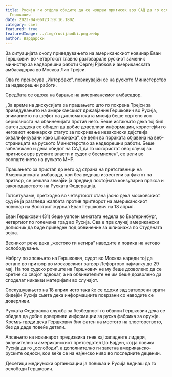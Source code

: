```yaml
---
title: Русија ги отфрла обидите да се изврши притисок врз САД да го ослободат
  Гершкович
date: 2023-04-06T23:59:16.180Z
category: свет
featured: true
featuredImage: ../img/rusijaodbi.png.webp
author: Вардарски
---
```


За ситуацијата околу приведувањето на американскиот новинар Еван Гершкович во четвртокот главно разговарале рускиот заменик министер за надворешни работи Сергеј Рјабков и американската амбасадорка во Москва Лин Трејси.

Ова го пренесува „Интерфакс“, повикувајќи се на руското Министерство за надворешни работи.

Средбата се одржа на барање на американскиот амбасадор.

„За време на дискусијата за прашањето што го покрена Трејси за приведувањето на американскиот државјанин Гершкович во Русија, вниманието на шефот на дипломатската мисија беше свртено кон сериозноста на обвиненијата против него. Беше истакнато дека тој бил фатен додека се обидел да добие доверливи информации, користејќи го неговиот новинарски статус за покривање незаконски дејствија оквалификувани како шпионажа“, се вели во пораката објавена на веб-страницата на руското Министерство за надворешни работи. Беше забележано и дека обидот на САД да го искористат овој случај за притисок врз руските власти и судот е бесмислен“, се вели во соопштението на руското МНР.

Прашањето за пристап до него од страна на претставници на Американската амбасада, кои беа веднаш известени за фактот на притвор, се решава земајќи ја предвид постојната конзуларна пракса и законодавството на Руската Федерација.

Потсетуваме, претходно во четвртокот стана јасно дека московскиот суд ќе ја разгледа жалбата против притворот на американскиот новинар на Волстрит журнал Еван Гершкович на 18 април.

Еван Гершкович (31) беше уапсен минатата недела во Екатеринбург, четвртиот по големина град во Русија. Ова е прв случај американски дописник да биде приведен под обвинение за шпионажа по Студената војна.

Весникот рече дека „жестоко ги негира“ наводите и повика на негово ослободување.

Набргу по апсењето на Гершкович, судот во Москва нареди тој да остане во притвор во московскиот затвор Лефортово најмалку до 29 мај. На тоа судско рочиште на Гершкович не му беше дозволено да се сретне со својот адвокат, а на обвинителите не им беше дозволено да споделат никакви материјали во случајот.

Сослушувањето на 18 април исто така ќе се одржи зад затворени врати бидејќи Русија смета дека информациите поврзани со наводите се доверливи.

Руската Федерална служба за безбедност го обвини Гершкович дека се обидел да добие доверливи информации за руска фабрика за оружје. Кремљ тврди дека Гершкович бил фатен на местото на злосторството, без да даде повеќе детали.

Апсењето на новинарот предизвика гнев кај западните лидери, вклучително и американскиот претседател Џо Бајден, кој ја повика Русија да го „ослободи“, а дополнително ги затегна американско-руските односи, кои веќе се на најниско ниво во последните децении.

Десетици медиумски организации ја повикаа и Русија веднаш да го ослободи Гершкович.
